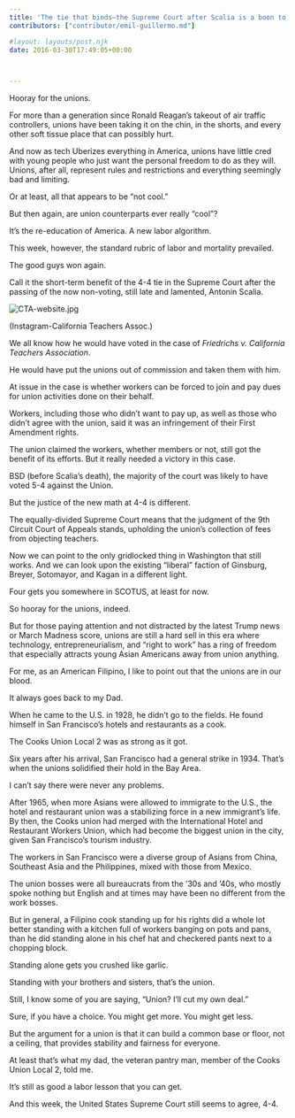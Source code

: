 ```yaml
---
title: 'The tie that binds–the Supreme Court after Scalia is a boon to labor unions'
contributors: ["contributor/emil-guillermo.md"]

#layout: layouts/post.njk
date: 2016-03-30T17:49:05+00:00



---
```


Hooray for the unions.

For more than a generation since Ronald Reagan’s takeout of air traffic
controllers, unions have been taking it on the chin, in the shorts, and every
other soft tissue place that can possibly hurt.

And now as tech Uberizes everything in America, unions have little cred with
young people who just want the personal freedom to do as they will. Unions,
after all, represent rules and restrictions and everything seemingly bad and
limiting.

Or at least, all that appears to be “not cool.”

But then again, are union counterparts ever really “cool”?

It’s the re-education of America. A new labor algorithm.

This week, however, the standard rubric of labor and mortality prevailed.

The good guys won again.

Call it the short-term benefit of the 4-4 tie in the Supreme Court after the
passing of the now non-voting, still late and lamented, Antonin Scalia.

![CTA-website.jpg](/uploads/CTA-website.jpg)

(Instagram-California Teachers Assoc.)

We all know how he would have voted in the case of _Friedrichs v. California
Teachers Association_.

He would have put the unions out of commission and taken them with him.

At issue in the case is whether workers can be forced to join and pay dues for
union activities done on their behalf.

Workers, including those who didn’t want to pay up, as well as those who didn’t
agree with the union, said it was an infringement of their First Amendment
rights.

The union claimed the workers, whether members or not, still got the benefit of
its efforts. But it really needed a victory in this case.

BSD (before Scalia’s death), the majority of the court was likely to have voted
5-4 against the Union.

But the justice of the new math at 4-4 is different.

The equally-divided Supreme Court means that the judgment of the 9th Circuit
Court of Appeals stands, upholding the union’s collection of fees from objecting
teachers.

Now we can point to the only gridlocked thing in Washington that still works.
And we can look upon the existing “liberal” faction of Ginsburg, Breyer,
Sotomayor, and Kagan in a different light.

Four gets you somewhere in SCOTUS, at least for now.

So hooray for the unions, indeed.

But for those paying attention and not distracted by the latest Trump news or
March Madness score, unions are still a hard sell in this era where technology,
entrepreneurialism, and “right to work” has a ring of freedom that especially
attracts young Asian Americans away from union anything.

For me, as an American Filipino, I like to point out that the unions are in our
blood.

It always goes back to my Dad.

When he came to the U.S. in 1928, he didn’t go to the fields. He found himself
in San Francisco’s hotels and restaurants as a cook.

The Cooks Union Local 2 was as strong as it got.

Six years after his arrival, San Francisco had a general strike in 1934. That’s
when the unions solidified their hold in the Bay Area.

I can’t say there were never any problems.

After 1965, when more Asians were allowed to immigrate to the U.S., the hotel
and restaurant union was a stabilizing force in a new immigrant’s life. By then,
the Cooks union had merged with the International Hotel and Restaurant Workers
Union, which had become the biggest union in the city, given San Francisco’s
tourism industry.

The workers in San Francisco were a diverse group of Asians from China,
Southeast Asia and the Philippines, mixed with those from Mexico.

The union bosses were all bureaucrats from the ’30s and ’40s, who mostly spoke
nothing but English and at times may have been no different from the work
bosses.

But in general, a Filipino cook standing up for his rights did a whole lot
better standing with a kitchen full of workers banging on pots and pans, than he
did standing alone in his chef hat and checkered pants next to a chopping block.

Standing alone gets you crushed like garlic.

Standing with your brothers and sisters, that’s the union.

Still, I know some of you are saying, “Union? I’ll cut my own deal.”

Sure, if you have a choice. You might get more. You might get less.

But the argument for a union is that it can build a common base or floor, not a
ceiling, that provides stability and fairness for everyone.

At least that’s what my dad, the veteran pantry man, member of the Cooks Union
Local 2, told me.

It’s still as good a labor lesson that you can get.

And this week, the United States Supreme Court still seems to agree, 4-4.
